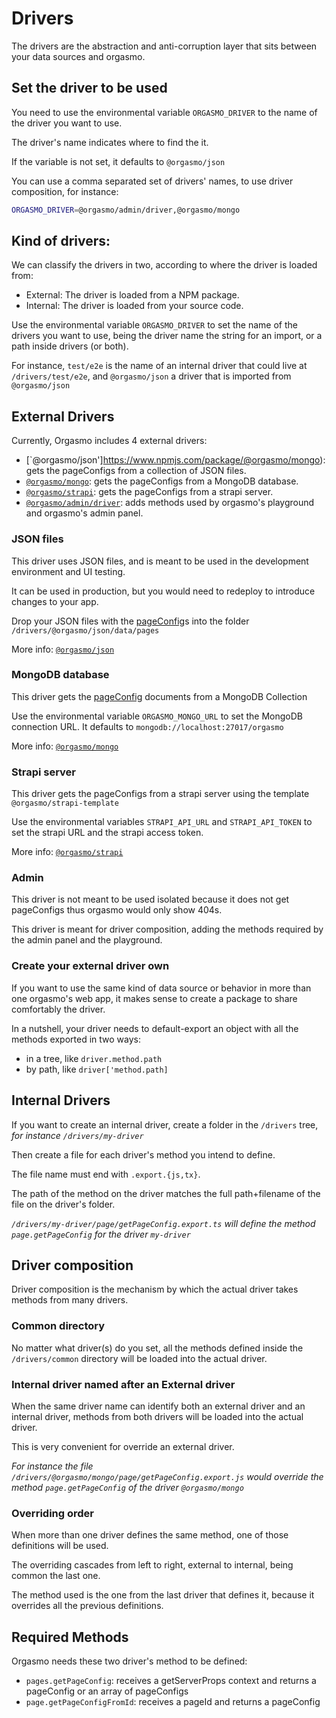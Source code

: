 # Drivers

The drivers are the abstraction and anti-corruption layer that sits between your data sources and orgasmo.

## Set the driver to be used

You need to use the environmental variable `ORGASMO_DRIVER` to the name of the driver you want to use.

The driver's name indicates where to find the it.

If the variable is not set, it defaults to `@orgasmo/json`

You can use a comma separated set of drivers' names, to use driver composition, for instance:

```sh
ORGASMO_DRIVER=@orgasmo/admin/driver,@orgasmo/mongo
```


## Kind of drivers:

We can classify the drivers in two, according to where the driver is loaded from:

- External: The driver is loaded from a NPM package.
- Internal: The driver is loaded from your source code.

Use the environmental variable `ORGASMO_DRIVER` to set the name of the drivers you want to use, being the driver name the string for an import, or a path inside drivers (or both).

For instance, `test/e2e` is the name of an internal driver that could live at `/drivers/test/e2e`, and `@orgasmo/json` a driver that is imported from `@orgasmo/json`

## External Drivers

Currently, Orgasmo includes 4 external drivers:

- [`@orgasmo/json']https://www.npmjs.com/package/@orgasmo/mongo): gets the pageConfigs from a collection of JSON files.
- [`@orgasmo/mongo`](https://www.npmjs.com/package/@orgasmo/mongo): gets the pageConfigs from a MongoDB database.
- [`@orgasmo/strapi`](https://www.npmjs.com/package/@orgasmo/strapi): gets the pageConfigs from a  strapi server.
- [`@orgasmo/admin/driver`](https://www.npmjs.com/package/@orgasmo/admin): adds methods used by orgasmo's playground and orgasmo's admin panel.

### JSON files

This driver uses JSON files, and is meant to be used in the development environment and UI testing.

It can be used in production, but you would need to redeploy to introduce changes to your app.

Drop your JSON files with the [pageConfig](GettingStarted/pageConfig.md)s into the folder `/drivers/@orgasmo/json/data/pages`

More info: [`@orgasmo/json`](https://www.npmjs.com/package/@orgasmo/json)

### MongoDB database

This driver gets the [pageConfig](GettingStarted/pageConfig.md) documents from a MongoDB Collection

Use the environmental variable `ORGASMO_MONGO_URL` to set the MongoDB connection URL. It defaults to `mongodb://localhost:27017/orgasmo`

More info: [`@orgasmo/mongo`](https://www.npmjs.com/package/@orgasmo/mongo)

### Strapi server

This driver gets the pageConfigs from a strapi server using the template `@orgasmo/strapi-template`

Use the environmental variables `STRAPI_API_URL` and `STRAPI_API_TOKEN` to set the strapi URL and the strapi access token.

More info: [`@orgasmo/strapi`](https://www.npmjs.com/package/@orgasmo/strapi)

### Admin

This driver is not meant to be used isolated because it does not get pageConfigs thus orgasmo would only show 404s.

This driver is meant for driver composition, adding the methods required by the admin panel and the playground.

### Create your external driver own

If you want to use the same kind of data source or behavior in more than one orgasmo's web app, it makes sense to create a package to share comfortably the driver.

In a nutshell, your driver needs to default-export an object with all the methods exported in two ways:

- in a tree, like `driver.method.path`
- by path, like `driver['method.path]`

## Internal Drivers

If you want to create an internal driver, create a folder in the `/drivers` tree, _for instance `/drivers/my-driver`_

Then create a file for each driver's method you intend to define.

The file name must end with `.export.{js,tx}`.

The path of the method on the driver matches the full path+filename of the file on the driver's folder.

_`/drivers/my-driver/page/getPageConfig.export.ts` will define the method `page.getPageConfig` for the driver `my-driver`_

## Driver composition

Driver composition is the mechanism by which the actual driver takes methods from many drivers.


### Common directory

No matter what driver(s) do you set, all the methods defined inside the `/drivers/common` directory will be loaded into the actual driver.

### Internal driver named after an External driver

When the same driver name can identify both an external driver and an internal driver, methods from both drivers will be loaded into the actual driver.

This is very convenient for override an external driver.

_For instance the file `/drivers/@orgasmo/mongo/page/getPageConfig.export.js` would override the method `page.getPageConfig` of the driver `@orgasmo/mongo`_

### Overriding order

When more than one driver defines the same method, one of those definitions will be used.


The overriding cascades from left to right, external to internal, being common the last one.


The method used is the one from the last driver that defines it, because it overrides all the previous definitions.


## Required Methods

Orgasmo needs these two driver's method to be defined:

- `pages.getPageConfig`: receives a getServerProps context and returns a pageConfig or an array of pageConfigs
- `page.getPageConfigFromId`: receives a pageId and returns a pageConfig


